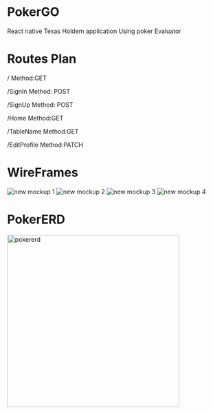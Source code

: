 # PokerGO
React native Texas Holdem  application
Using poker Evaluator

# Routes Plan
  / Method:GET
  
  /SignIn Method: POST
  
  /SignUp Method: POST
  
  /Home Method:GET
  
  /TableName Method:GET
  
  /EditProfile Method:PATCH

# WireFrames
![new mockup 1](https://user-images.githubusercontent.com/31579495/36922015-ac3bb62c-1e23-11e8-992f-0e09d72ef7b1.png)
![new mockup 2](https://user-images.githubusercontent.com/31579495/36922022-af6cec6c-1e23-11e8-8f36-530e72671239.png)
![new mockup 3](https://user-images.githubusercontent.com/31579495/36922026-b2e42428-1e23-11e8-8d22-c0b0360c1dc9.png)
![new mockup 4](https://user-images.githubusercontent.com/31579495/36922030-b4b179c2-1e23-11e8-93f4-a45f3c3137a9.png)

# PokerERD
<img width="400" alt="pokererd" src="https://user-images.githubusercontent.com/31579495/36922478-2d4ef11a-1e25-11e8-8ef2-5d5279277be1.png">
